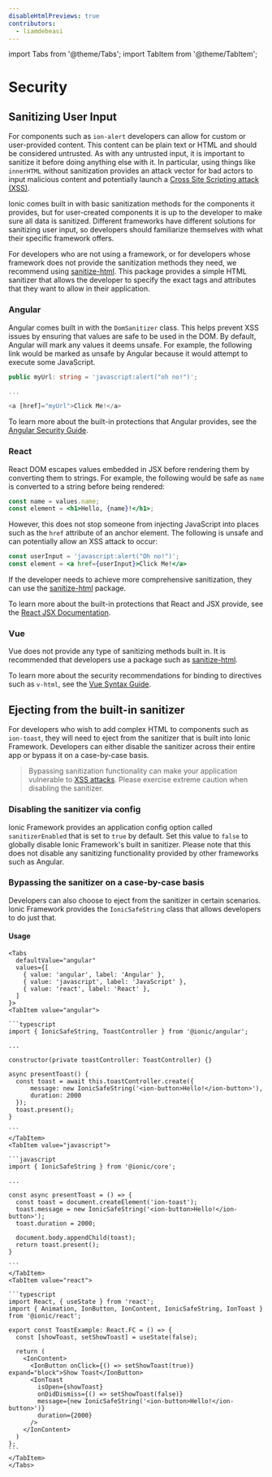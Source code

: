 ```yaml
---
disableHtmlPreviews: true
contributors:
  - liamdebeasi
---
```

import Tabs from '@theme/Tabs';
import TabItem from '@theme/TabItem';

# Security

## Sanitizing User Input

For components such as `ion-alert` developers can allow for custom or user-provided content. This content can be plain text or HTML and should be considered untrusted. As with any untrusted input, it is important to sanitize it before doing anything else with it. In particular, using things like `innerHTML` without sanitization provides an attack vector for bad actors to input malicious content and potentially launch a [Cross Site Scripting attack (XSS)](<https://en.wikipedia.org/wiki/Cross-site_scripting>).

Ionic comes built in with basic sanitization methods for the components it provides, but for user-created components it is up to the developer to make sure all data is sanitized. Different frameworks have different solutions for sanitizing user input, so developers should familiarize themselves with what their specific framework offers.

For developers who are not using a framework, or for developers whose framework does not provide the sanitization methods they need, we recommend using [sanitize-html](<https://www.npmjs.com/package/sanitize-html>). This package provides a simple HTML sanitizer that allows the developer to specify the exact tags and attributes that they want to allow in their application.

### Angular

Angular comes built in with the `DomSanitizer` class. This helps prevent XSS issues by ensuring that values are safe to be used in the DOM. By default, Angular will mark any values it deems unsafe. For example, the following link would be marked as unsafe by Angular because it would attempt to execute some JavaScript.

```typescript
public myUrl: string = 'javascript:alert("oh no!")';

...

<a [href]="myUrl">Click Me!</a>
```

To learn more about the built-in protections that Angular provides, see the [Angular Security Guide](https://angular.io/guide/security).

### React

React DOM escapes values embedded in JSX before rendering them by converting them to strings. For example, the following would be safe as `name` is converted to a string before being rendered:

```jsx
const name = values.name;
const element = <h1>Hello, {name}!</h1>;
```

However, this does not stop someone from injecting JavaScript into places such as the `href` attribute of an anchor element. The following is unsafe and can potentially allow an XSS attack to occur:

```jsx
const userInput = 'javascript:alert("Oh no!")';
const element = <a href={userInput}>Click Me!</a>
```

If the developer needs to achieve more comprehensive sanitization, they can use the [sanitize-html](<https://www.npmjs.com/package/sanitize-html>) package.

To learn more about the built-in protections that React and JSX provide, see the [React JSX Documentation](https://reactjs.org/docs/introducing-jsx.html#jsx-prevents-injection-attacks).

### Vue

Vue does not provide any type of sanitizing methods built in. It is recommended that developers use a package such as [sanitize-html](<https://www.npmjs.com/package/sanitize-html>).

To learn more about the security recommendations for binding to directives such as `v-html`, see the [Vue Syntax Guide](https://vuejs.org/v2/guide/syntax.html#Raw-HTML).

## Ejecting from the built-in sanitizer

For developers who wish to add complex HTML to components such as `ion-toast`, they will need to eject from the sanitizer that is built into Ionic Framework. Developers can either disable the sanitizer across their entire app or bypass it on a case-by-case basis.

> Bypassing sanitization functionality can make your application vulnerable to <a href="https://en.wikipedia.org/wiki/Cross-site_scripting" target="_blank" rel="noreferrer">XSS attacks</a>. Please exercise extreme caution when disabling the sanitizer.

### Disabling the sanitizer via config

Ionic Framework provides an application config option called `sanitizerEnabled` that is set to `true` by default. Set this value to `false` to globally disable Ionic Framework's built in sanitizer. Please note that this does not disable any sanitizing functionality provided by other frameworks such as Angular.

### Bypassing the sanitizer on a case-by-case basis

Developers can also choose to eject from the sanitizer in certain scenarios. Ionic Framework provides the `IonicSafeString` class that allows developers to do just that.

#### Usage

````mdx-code-block
<Tabs
  defaultValue="angular"
  values={[
    { value: 'angular', label: 'Angular' },
    { value: 'javascript', label: 'JavaScript' },
    { value: 'react', label: 'React' },
  ]
}>
<TabItem value="angular">

```typescript
import { IonicSafeString, ToastController } from '@ionic/angular';

...

constructor(private toastController: ToastController) {}

async presentToast() {
  const toast = await this.toastController.create({
      message: new IonicSafeString('<ion-button>Hello!</ion-button>'),
      duration: 2000
  });
  toast.present();
}

```
</TabItem>
<TabItem value="javascript">

```javascript
import { IonicSafeString } from '@ionic/core';

...

const async presentToast = () => {
  const toast = document.createElement('ion-toast');
  toast.message = new IonicSafeString('<ion-button>Hello!</ion-button>');
  toast.duration = 2000;

  document.body.appendChild(toast);
  return toast.present();
}

```
</TabItem>
<TabItem value="react">

```typescript
import React, { useState } from 'react';
import { Animation, IonButton, IonContent, IonicSafeString, IonToast } from '@ionic/react';

export const ToastExample: React.FC = () => {
  const [showToast, setShowToast] = useState(false);
  
  return (
    <IonContent>
      <IonButton onClick={() => setShowToast(true)} expand="block">Show Toast</IonButton>
      <IonToast
        isOpen={showToast}
        onDidDismiss={() => setShowToast(false)}
        message={new IonicSafeString('<ion-button>Hello!</ion-button>')}
        duration={2000}
      />
    </IonContent>
  )
};
```
</TabItem>
</Tabs>
````
